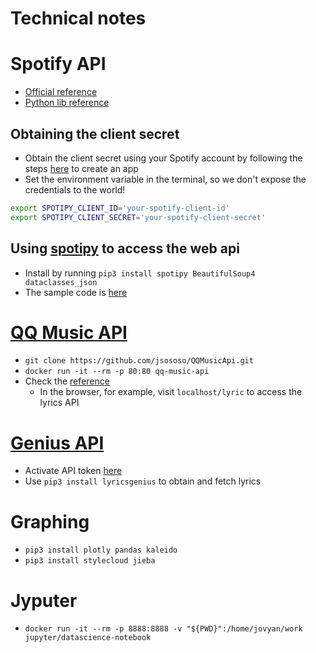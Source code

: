 # Technical notes

# Spotify API

* [Official reference](https://developer.spotify.com/documentation/web-api/reference/#/operations/get-several-audio-features)
* [Python lib reference](https://spotipy.readthedocs.io/en/2.19.0/#api-reference)

## Obtaining the client secret

* Obtain the client secret using your Spotify account by following the steps [here](https://developer.spotify.com/documentation/general/guides/authorization/app-settings/) to create an app
* Set the environment variable in the terminal, so we don't expose the credentials to the world!
```bash
export SPOTIPY_CLIENT_ID='your-spotify-client-id'
export SPOTIPY_CLIENT_SECRET='your-spotify-client-secret'
```

## Using [spotipy](https://spotipy.readthedocs.io/en/2.19.0/#getting-started) to access the web api

* Install by running `pip3 install spotipy BeautifulSoup4 dataclasses_json`
* The sample code is [here](https://spotipy.readthedocs.io/en/2.19.0/#client-credentials-flow)

# [QQ Music API](https://jsososo.github.io/QQMusicApi/#/?id=%e6%ad%8c%e8%af%8d)

* `git clone https://github.com/jsososo/QQMusicApi.git`
* `docker run -it --rm -p 80:80 qq-music-api`
* Check the [reference](https://jsososo.github.io/QQMusicApi/#/?id=%e6%ad%8c%e8%af%8d)
    * In the browser, for example, visit `localhost/lyric` to access the lyrics API

# [Genius API](https://towardsdatascience.com/become-a-lyrical-genius-4362e7710e43)

* Activate API token [here](https://docs.genius.com/#/getting-started-h1)
* Use `pip3 install lyricsgenius` to obtain and fetch lyrics
# Graphing

* `pip3 install plotly pandas kaleido`
* `pip3 install stylecloud jieba`

# Jyputer

* `docker run -it --rm -p 8888:8888 -v "${PWD}":/home/jovyan/work jupyter/datascience-notebook`